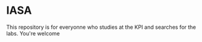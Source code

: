 # IASA
This repository is for everyonne who studies at the KPI and searches for the labs. You're welcome
